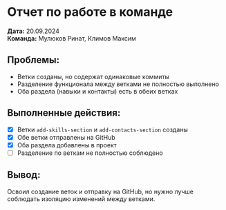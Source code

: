# Отчет по работе в команде

**Дата:** 20.09.2024  
**Команда:** Мулюков Ринат, Климов Максим

## Проблемы:
- Ветки созданы, но содержат одинаковые коммиты
- Разделение функционала между ветками не полностью выполнено
- Оба раздела (навыки и контакты) есть в обеих ветках

## Выполненные действия:
- [x] Ветки `add-skills-section` и `add-contacts-section` созданы
- [x] Обе ветки отправлены на GitHub
- [x] Оба раздела добавлены в проект
- [ ] Разделение по веткам не полностью соблюдено

## Вывод:
Освоил создание веток и отправку на GitHub, но нужно лучше соблюдать изоляцию изменений между ветками.